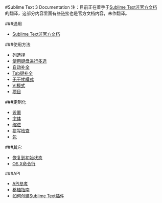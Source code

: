 #Sublime Text 3 Documentation
注：目前正在着手于[Sublime Text非官方文档](/general/README.md)的翻译，这部分内容里面有些链接也是官方文档内容，未作翻译。

###通用
- [Sublime Text非官方文档](/general/README.md)

###使用方法
- [列选择](/usage/README.md#列选择)
- [使用键盘进行多选](/usage/README.md#使用键盘进行多选)
- [自动补全](/usage/README.md#自动补全)
- [Tab键补全](/usage/README.md#tab键补全)
- [无干扰模式](/usage/README.md#无干扰模式)
- [VI模式](/usage/README.md#VI模式)
- [项目](/usage/README.md#项目)

###定制化
- [设置](/customization/README.md#设置)
- [字体](/customization/README.md#字体)
- [缩进](/customization/README.md#缩进)
- [拼写检查](/customization/README.md#拼写检查)
- [包](/customization/README.md#包)

###其它
- [恢复到初始状态](/miscellaneous/README.md#恢复到初始状态)
- [OS X命令行](/miscellaneous/README.md#os-x命令行)

###API
- [API参考](/api/README.md#API参考)
- [移植指南](/api/README.md#移植指南)
- [如何创建Sublime Text插件](/api/README.md#如何创建sublime-text插件)